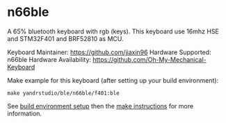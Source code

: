 n66ble
===

A 65% bluetooth keyboard with rgb (keys).
This keyboard use 16mhz HSE and STM32F401 and BRF52810 as MCU.

Keyboard Maintainer: https://github.com/jiaxin96
Hardware Supported: n66ble
Hardware Availability: https://github.com/Oh-My-Mechanical-Keyboard 

Make example for this keyboard (after setting up your build environment):

    make yandrstudio/ble/n66ble/f401:ble

See [build environment setup](https://docs.qmk.fm/#/getting_started_build_tools) then the [make instructions](https://docs.qmk.fm/#/getting_started_make_guide) for more information.

